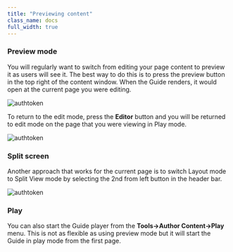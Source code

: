 ```yaml
---
title: "Previewing content"
class_name: docs
full_width: true
---
```


### Preview mode
You will regularly want to switch from editing your page content to preview it as users will see it. The best way to do this is to press the preview button in the top right of the content window. When the Guide renders, it would open at the current page you were editing. 

<img alt="authtoken" src="/img/docs/guides/preview-button.png" class="simple"/>

To return to the edit mode, press the **Editor** button and you will be returned to edit mode on the page that you were viewing in Play mode.

<img alt="authtoken" src="/img/docs/guides/editor-button.png" class="simple"/>


### Split screen
Another approach that works for the current page is to switch Layout mode to Split View mode by selecting the 2nd from left button in the header bar.

<img alt="authtoken" src="/img/docs/guides/split-button.png" class="simple"/>

### Play 
You can also start the Guide player from the **Tools->Author Content->Play** menu. This is not as flexible as using preview mode but it will start the Guide in play mode from the first page.